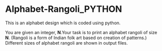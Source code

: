 # Alphabet-Rangoli_PYTHON
This is an alphabet design which is coded using python.

You are given an integer, **N**.Your task is to print an alphabet rangoli of size **N**. (Rangoli is a form of Indian folk art based on creation of patterns.)
Different sizes of alphabet rangoli are shown in output files. 
